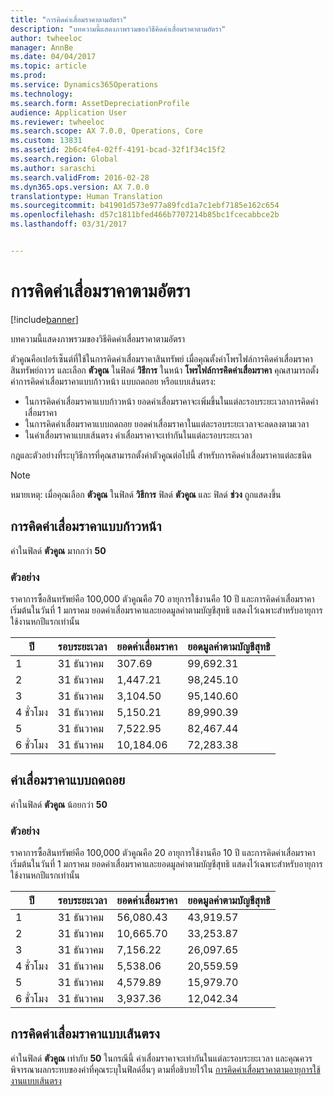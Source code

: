 ```yaml
---
title: "การคิดค่าเสื่อมราคาตามอัตรา"
description: "บทความนี้แสดงภาพรวมของวิธีคิดค่าเสื่อมราคาตามอัตรา"
author: twheeloc
manager: AnnBe
ms.date: 04/04/2017
ms.topic: article
ms.prod: 
ms.service: Dynamics365Operations
ms.technology: 
ms.search.form: AssetDepreciationProfile
audience: Application User
ms.reviewer: twheeloc
ms.search.scope: AX 7.0.0, Operations, Core
ms.custom: 13831
ms.assetid: 2b6c4fe4-02ff-4191-bcad-32f1f34c15f2
ms.search.region: Global
ms.author: saraschi
ms.search.validFrom: 2016-02-28
ms.dyn365.ops.version: AX 7.0.0
translationtype: Human Translation
ms.sourcegitcommit: b41901d573e977a89fcd1a7c1ebf7185e162c654
ms.openlocfilehash: d57c1811bfed466b7707214b85bc1fcecabbce2b
ms.lasthandoff: 03/31/2017


---
```


# <a name="factor-depreciation"></a>การคิดค่าเสื่อมราคาตามอัตรา

[!include[banner](../includes/banner.md)]


บทความนี้แสดงภาพรวมของวิธีคิดค่าเสื่อมราคาตามอัตรา

ตัวคูณคือเปอร์เซ็นต์ที่ใช้ในการคิดค่าเสื่อมราคาสินทรัพย์  เมื่อคุณตั้งค่าโพรไฟล์การคิดค่าเสื่อมราคาสินทรัพย์ถาวร และเลือก **ตัวคูณ** ในฟิลด์ **วิธีการ** ในหน้า **โพรไฟล์การคิดค่าเสื่อมราคา** คุณสามารถตั้งค่าการคิดค่าเสื่อมราคาแบบก้าวหน้า แบบถดถอย หรือแบบเส้นตรง:

-   ในการคิดค่าเสื่อมราคาแบบก้าวหน้า ยอดค่าเสื่อมราคาจะเพิ่มขึ้นในแต่ละรอบระยะเวลาการคิดค่าเสื่อมราคา
-   ในการคิดค่าเสื่อมราคาแบบถดถอย ยอดค่าเสื่อมราคาในแต่ละรอบระยะเวลาจะลดลงตามเวลา
-   ในค่าเสื่อมราคาแบบเส้นตรง ค่าเสื่อมราคาจะเท่ากันในแต่ละรอบระยะเวลา

กฎและตัวอย่างที่ระบุวิธีการที่คุณสามารถตั้งค่าตัวคูณต่อไปนี้ สำหรับการคิดค่าเสื่อมราคาแต่ละชนิด 

> [!NOTE] 
> หมายเหตุ: เมื่อคุณเลือก **ตัวคูณ** ในฟิลด์ **วิธีการ** ฟิลด์ **ตัวคูณ** และ ฟิลด์  **ช่วง** ถูกแสดงขึ้น

## <a name="progressive-depreciation"></a>การคิดค่าเสื่อมราคาแบบก้าวหน้า
ค่าในฟิลด์ **ตัวคูณ** มากกว่า **50**

### <a name="example"></a>ตัวอย่าง

ราคาการซื้อสินทรัพย์คือ 100,000 ตัวคูณคือ 70 อายุการใช้งานคือ 10 ปี และการคิดค่าเสื่อมราคาเริ่มต้นในวันที่ 1 มกราคม ยอดค่าเสื่อมราคาและยอดมูลค่าตามบัญชีสุทธิ แสดงไว้เฉพาะสำหรับอายุการใช้งานหกปีแรกเท่านั้น

| ปี | รอบระยะเวลา      | ยอดค่าเสื่อมราคา | ยอดมูลค่าตามบัญชีสุทธิ |
|------|-------------|---------------------|-----------------------|
| 1    | 31 ธันวาคม | 307.69              | 99,692.31             |
| 2    | 31 ธันวาคม | 1,447.21            | 98,245.10             |
| 3    | 31 ธันวาคม | 3,104.50            | 95,140.60             |
| 4 ชั่วโมง    | 31 ธันวาคม | 5,150.21            | 89,990.39             |
| 5    | 31 ธันวาคม | 7,522.95            | 82,467.44             |
| 6 ชั่วโมง    | 31 ธันวาคม | 10,184.06           | 72,283.38             |

## <a name="digressive-depreciation"></a>ค่าเสื่อมราคาแบบถดถอย
ค่าในฟิลด์ **ตัวคูณ** น้อยกว่า **50**

### <a name="example"></a>ตัวอย่าง

ราคาการซื้อสินทรัพย์คือ 100,000 ตัวคูณคือ 20 อายุการใช้งานคือ 10 ปี และการคิดค่าเสื่อมราคาเริ่มต้นในวันที่ 1 มกราคม ยอดค่าเสื่อมราคาและยอดมูลค่าตามบัญชีสุทธิ แสดงไว้เฉพาะสำหรับอายุการใช้งานหกปีแรกเท่านั้น

| ปี | รอบระยะเวลา      | ยอดค่าเสื่อมราคา | ยอดมูลค่าตามบัญชีสุทธิ |
|------|-------------|---------------------|-----------------------|
| 1    | 31 ธันวาคม | 56,080.43           | 43,919.57             |
| 2    | 31 ธันวาคม | 10,665.70           | 33,253.87             |
| 3    | 31 ธันวาคม | 7,156.22            | 26,097.65             |
| 4 ชั่วโมง    | 31 ธันวาคม | 5,538.06            | 20,559.59             |
| 5    | 31 ธันวาคม | 4,579.89            | 15,979.70             |
| 6 ชั่วโมง    | 31 ธันวาคม | 3,937.36            | 12,042.34             |

## <a name="straight-line-depreciation"></a>การคิดค่าเสื่อมราคาแบบเส้นตรง
ค่าในฟิลด์ **ตัวคูณ** เท่ากับ **50** ในกรณีนี้ ค่าเสื่อมราคาจะเท่ากันในแต่ละรอบระยะเวลา และคุณควรพิจารณาผลกระทบของค่าที่คุณระบุในฟิลด์อื่นๆ ตามที่อธิบายไว้ใน [การคิดค่าเสื่อมราคาตามอายุการใช้งานแบบเส้นตรง](straight-line-service-life-depreciation.md)




